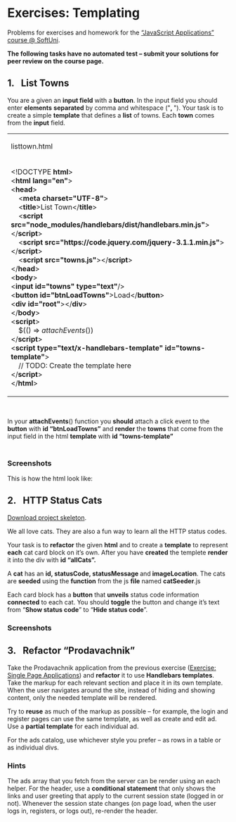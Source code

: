 <h1>Exercises: Templating</h1>
<p>Problems for exercises and homework for the <a href="https://softuni.bg/courses/javascript-applications">&ldquo;JavaScript Applications&rdquo; course @ SoftUni</a>.</p>
<p><strong>The following tasks have no automated test &ndash; submit your solutions for peer review on the course page.</strong></p>
<h2>1.&nbsp;&nbsp; List Towns</h2>
<p>You are a given an <strong>input field</strong> with a <strong>button</strong>. In the input field you should enter <strong>elements</strong> <strong>separated</strong> by comma and whitespace ("<strong>, </strong>"). Your task is to create a simple <strong>template</strong> that defines a <strong>list</strong> of towns. Each <strong>town</strong> comes from the <strong>input</strong> field.</p>
<table width="1361">
<tbody>
<tr>
<td width="1361">
<p>listtown.html</p>
</td>
</tr>
<tr>
<td width="1361">
<p>&lt;!DOCTYPE <strong>html</strong>&gt;<br /> &lt;<strong>html </strong><strong>lang=</strong><strong>"en"</strong>&gt;<br /> &lt;<strong>head</strong>&gt;<br /> &nbsp;&nbsp;&nbsp; &lt;<strong>meta </strong><strong>charset=</strong><strong>"UTF-8"</strong>&gt;<br /> &nbsp;&nbsp;&nbsp; &lt;<strong>title</strong>&gt;List Town&lt;/<strong>title</strong>&gt;<br /> &nbsp;&nbsp;&nbsp; &lt;<strong>script </strong><strong>src=</strong><strong>"node_modules/handlebars/dist/handlebars.min.js"</strong>&gt;&lt;/<strong>script</strong>&gt;<br /> &nbsp;&nbsp;&nbsp; &lt;<strong>script </strong><strong>src=</strong><strong>"https://code.jquery.com/jquery-3.1.1.min.js"</strong>&gt;&lt;/<strong>script</strong>&gt;<br /> &nbsp;&nbsp;&nbsp; &lt;<strong>script </strong><strong>src=</strong><strong>"towns.js"</strong>&gt;&lt;/<strong>script</strong>&gt;<br /> &lt;/<strong>head</strong>&gt;<br /> &lt;<strong>body</strong>&gt;<br /> &lt;<strong>input </strong><strong>id=</strong><strong>"towns" </strong><strong>type=</strong><strong>"text"</strong>/&gt;<br /> &lt;<strong>button </strong><strong>id=</strong><strong>"btnLoadTowns"</strong>&gt;Load&lt;/<strong>button</strong>&gt;<br /> &lt;<strong>div </strong><strong>id=</strong><strong>"root"</strong>&gt;&lt;/<strong>div</strong>&gt;<br /> &lt;/<strong>body</strong>&gt;<br /> &lt;<strong>script</strong>&gt;<br /> &nbsp;&nbsp;&nbsp; $(() =&gt; <em>attachEvents</em>())<br /> &lt;/<strong>script</strong>&gt;<br /> &lt;<strong>script </strong><strong>type=</strong><strong>"text/x-handlebars-template" </strong><strong>id=</strong><strong>"towns-template"</strong>&gt;<br /> &nbsp;&nbsp;&nbsp; // TODO: Create the template here<br /> &lt;/<strong>script</strong>&gt;<br /> &lt;/<strong>html</strong>&gt;</p>
</td>
</tr>
</tbody>
</table>
<p>&nbsp;</p>
<p>In your <strong>attachEvents</strong>() function you <strong>should</strong> attach a click event to the <strong>button</strong> with <strong>id &ldquo;btnLoadTowns&rdquo;</strong> and <strong>render</strong> the <strong>towns</strong> that come from the input field in the html <strong>template</strong> with <strong>id &ldquo;towns-template&rdquo;</strong></p>
<h3><br /> Screenshots</h3>
<p>This is how the html look like:</p>
<h2>2.&nbsp;&nbsp; HTTP Status Cats</h2>
<p><a href="https://softuni.bg/downloads/svn/js-core/May-2017/JS-Apps-Jun-2017/10.%20JS-Apps-Templating-Exercises/Handlebars-Exercises-Skeleton.zip">Download project skeleton</a>.</p>
<p>We all love cats. They are also a fun way to learn all the HTTP status codes.</p>
<p>Your task is to <strong>refactor</strong> the given <strong>html</strong> and to create a <strong>template</strong> to represent <strong>each</strong> cat card block on it&rsquo;s own. After you have <strong>created</strong> the templete <strong>render</strong> it into the div with <strong>id &ldquo;allCats&rdquo;.</strong></p>
<p>A <strong>cat</strong> has an <strong>id, statusCode, statusMessage </strong>and<strong> imageLocation</strong>. The cats are <strong>seeded</strong> using the <strong>function</strong> from the js <strong>file</strong> named <strong>catSeeder</strong>.js</p>
<p>Each card block has a <strong>button</strong> that <strong>unveils</strong> status code information <strong>connected</strong> to each cat. You should <strong>toggle</strong> the button and change it&rsquo;s text from &ldquo;<strong>Show status code</strong>&rdquo; to &ldquo;<strong>Hide status code</strong>&rdquo;.</p>
<h3>Screenshots</h3>
<h2>3.&nbsp;&nbsp; Refactor &ldquo;Prodavachnik&rdquo;</h2>
<p>Take the Prodavachnik application from the previous exercise (<a href="https://softuni.bg/trainings/resources/officedocument/17294/exercise-problem-descriptions-js-applications-july-2017">Exercise: Single Page Applications</a>) and <strong>refactor</strong> it to use <strong>Handlebars templates</strong>. Take the markup for each relevant section and place it in its own template. When the user navigates around the site, instead of hiding and showing content, only the needed template will be rendered.</p>
<p>Try to <strong>reuse</strong> as much of the markup as possible &ndash; for example, the login and register pages can use the same template, as well as create and edit ad. Use a <strong>partial template</strong> for each individual ad.</p>
<p>For the ads catalog, use whichever style you prefer &ndash; as rows in a table or as individual divs.</p>
<h3>Hints</h3>
<p>The ads array that you fetch from the server can be render using an each helper. For the header, use a <strong>conditional statement</strong> that only shows the links and user greeting that apply to the current session state (logged in or not). Whenever the session state changes (on page load, when the user logs in, registers, or logs out), re-render the header.</p>